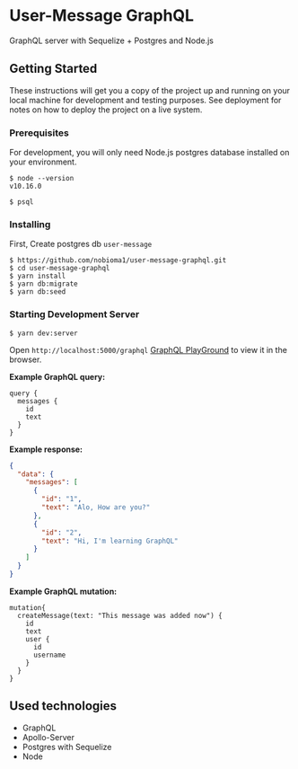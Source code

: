 # User-Message GraphQL

GraphQL server with Sequelize + Postgres and Node.js

## Getting Started

These instructions will get you a copy of the project up and running on your local machine for development and testing purposes. See deployment for notes on how to deploy the project on a live system.

### Prerequisites

For development, you will only need Node.js postgres database installed on your environment.

    $ node --version
    v10.16.0

    $ psql

### Installing

First, Create postgres db `user-message`

    $ https://github.com/nobioma1/user-message-graphql.git
    $ cd user-message-graphql
    $ yarn install
    $ yarn db:migrate
    $ yarn db:seed

### Starting Development Server

    $ yarn dev:server

Open `http://localhost:5000/graphql` [GraphQL PlayGround](http://localhost:5000/graphql) to view it in the browser.

**Example GraphQL query:**

```
query {
  messages {
    id
    text
  }
}
```

**Example response:**

```json
{
  "data": {
    "messages": [
      {
        "id": "1",
        "text": "Alo, How are you?"
      },
      {
        "id": "2",
        "text": "Hi, I'm learning GraphQL"
      }
    ]
  }
}
```

**Example GraphQL mutation:**

```
mutation{
  createMessage(text: "This message was added now") {
    id
    text
    user {
      id
      username
    }
  }
}
```

## Used technologies

- GraphQL
- Apollo-Server
- Postgres with Sequelize
- Node
